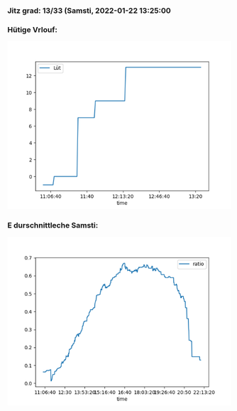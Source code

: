 ### Jitz grad: 13/33 (Samsti, 2022-01-22 13:25:00

### Hütige Vrlouf:
![Graph](Today.png)

### E durschnittleche Samsti:
![Graph](Samsti.png)